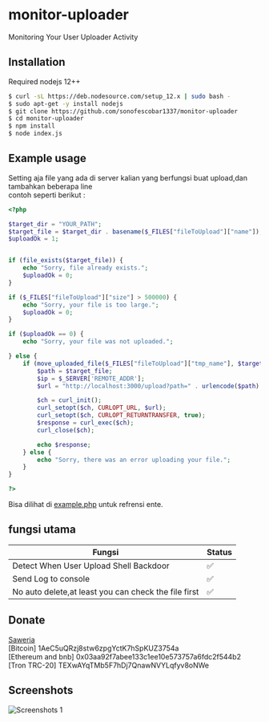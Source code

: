 # monitor-uploader
Monitoring Your User Uploader Activity

## Installation
Required nodejs 12++

```bash
$ curl -sL https://deb.nodesource.com/setup_12.x | sudo bash -
$ sudo apt-get -y install nodejs
$ git clone https://github.com/sonofescobar1337/monitor-uploader
$ cd monitor-uploader
$ npm install
$ node index.js
```


## Example usage
Setting aja file yang ada di server kalian yang berfungsi buat upload,dan tambahkan beberapa line <br>
contoh seperti berikut :
```php
<?php

$target_dir = "YOUR_PATH";
$target_file = $target_dir . basename($_FILES["fileToUpload"]["name"]);
$uploadOk = 1;


if (file_exists($target_file)) {
    echo "Sorry, file already exists.";
    $uploadOk = 0;
}

if ($_FILES["fileToUpload"]["size"] > 500000) {
    echo "Sorry, your file is too large.";
    $uploadOk = 0;
}

if ($uploadOk == 0) {
    echo "Sorry, your file was not uploaded.";

} else {
    if (move_uploaded_file($_FILES["fileToUpload"]["tmp_name"], $target_file)) {
        $path = $target_file;
        $ip = $_SERVER['REMOTE_ADDR'];
        $url = "http://localhost:3000/upload?path=" . urlencode($path) . "&ip=" .$ip;

        $ch = curl_init();
        curl_setopt($ch, CURLOPT_URL, $url);
        curl_setopt($ch, CURLOPT_RETURNTRANSFER, true);
        $response = curl_exec($ch);
        curl_close($ch);

        echo $response;
    } else {
        echo "Sorry, there was an error uploading your file.";
    }
}

?>

```

Bisa dilihat di [example.php](https://github.com/sonofescobar1337/server-scanner/blob/main/example/example.php) untuk refrensi ente. <br>


## fungsi utama

| Fungsi  | Status |
| ------------- | ------------- |
| Detect When User Upload Shell Backdoor  | ✅  |
| Send Log to console  | ✅  |
| No auto delete,at least you can check the file first | ✅  |

## Donate
[Saweria](https://saweria.co/sonofescobar1337) <br>
[Bitcoin] 1AeC5uQRzj8stw6zpgYctK7hSpKUZ3754a <br>
[Ethereum and bnb] 0x03aa92f7abee133c1ee10e573757a6fdc2f544b2 <br>
[Tron TRC-20] TEXwAYqTMb5F7hDj7QnawNVYLqfyv8oNWe <br>

## Screenshots
![Screenshots 1](https://github.com/sonofescobar1337/server-scanner/blob/main/screenshots/scrennshots-1.jpg?raw=true)
